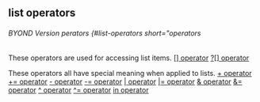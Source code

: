 ## list operators 
###### BYOND Version perators {#list-operators short="operators


These operators are used for accessing list items.
[\[\] operator](/operator/%5B%5D)
[?\[\] operator](/operator/%3F%5B%5D)


These operators all have special meaning when applied to lists.
[+ operator](/operator/+)
[+= operator](/operator/+=)
[- operator](/operator/-)
[-= operator](/operator/-=)
[\| operator](/operator/%7C)
[\|= operator](/operator/%7C=)
[& operator](/operator/&)
[&= operator](/operator/&=)
[\^ operator](/operator/%5E)
[\^= operator](/operator/%5E=)
[in operator](/operator/in)
